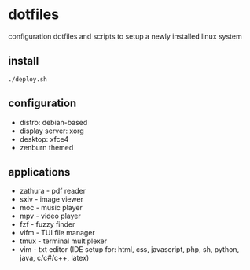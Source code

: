 # dotfiles
configuration dotfiles and scripts to setup a newly installed linux system

## install
`./deploy.sh`

## configuration
- distro: debian-based
- display server: xorg
- desktop: xfce4
- zenburn themed

## applications
- zathura - pdf reader
- sxiv - image viewer
- moc - music player
- mpv - video player
- fzf - fuzzy finder
- vifm - TUI file manager
- tmux - terminal multiplexer
- vim - txt editor (IDE setup for: html, css, javascript, php, sh, python, java, c/c#/c++, latex)
